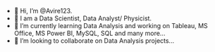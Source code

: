 - 👋 Hi, I’m @Avire123.
- 👀 I am a Data Scientist, Data Analyst/ Physicist.
- 🌱 I’m currently learning Data Analysis and working on Tableau, MS Office, MS Power BI, MySQL, SQL and many more...
- 💞️ I’m looking to collaborate on Data Analysis projects...

<!---
Avire123/Avire123 is a ✨ special ✨ repository because its `README.md` (this file) appears on your GitHub profile.
You can click the Preview link to take a look at your changes.
--->
